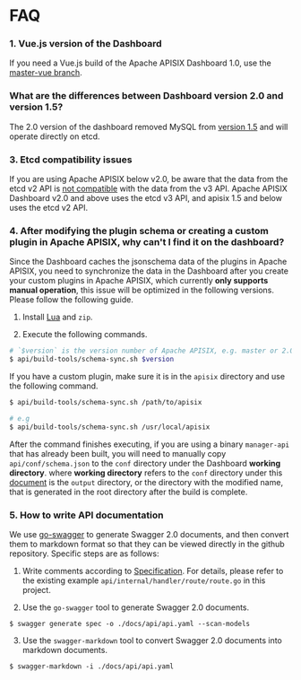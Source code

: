 <!--
#
# Licensed to the Apache Software Foundation (ASF) under one or more
# contributor license agreements.  See the NOTICE file distributed with
# this work for additional information regarding copyright ownership.
# The ASF licenses this file to You under the Apache License, Version 2.0
# (the "License"); you may not use this file except in compliance with
# the License.  You may obtain a copy of the License at
#
#     http://www.apache.org/licenses/LICENSE-2.0
#
# Unless required by applicable law or agreed to in writing, software
# distributed under the License is distributed on an "AS IS" BASIS,
# WITHOUT WARRANTIES OR CONDITIONS OF ANY KIND, either express or implied.
# See the License for the specific language governing permissions and
# limitations under the License.
#
-->

# FAQ

### 1. Vue.js version of the Dashboard

If you need a Vue.js build of the Apache APISIX Dashboard 1.0, use the [master-vue branch](https://github.com/apache/apisix-dashboard/tree/master-vue).

### What are the differences between Dashboard version 2.0 and version 1.5?

The 2.0 version of the dashboard removed MySQL from [version 1.5](https://github.com/apache/apisix-dashboard/tree/backup-1.5-latest) and will operate directly on etcd.

### 3. Etcd compatibility issues

If you are using Apache APISIX below v2.0, be aware that the data from the etcd v2 API is [not compatible](https://etcd.io/docs/v3.4.0/op-guide/v2-migration/) with the data from the v3 API. Apache APISIX Dashboard v2.0 and above uses the etcd v3 API, and apisix 1.5 and below uses the etcd v2 API.

### 4. After modifying the plugin schema or creating a custom plugin in Apache APISIX, why can't I find it on the dashboard?

Since the Dashboard caches the jsonschema data of the plugins in Apache APISIX, you need to synchronize the data in the Dashboard after you create your custom plugins in Apache APISIX, which currently **only supports manual operation**, this issue will be optimized in the following versions. Please follow the following guide.

1. Install [Lua](https://www.lua.org/download.html) and `zip`.

2. Execute the following commands.

```sh
# `$version` is the version number of Apache APISIX, e.g. master or 2.0.
$ api/build-tools/schema-sync.sh $version
```

If you have a custom plugin, make sure it is in the `apisix` directory and use the following command.

```sh
$ api/build-tools/schema-sync.sh /path/to/apisix

# e.g
$ api/build-tools/schema-sync.sh /usr/local/apisix
```

After the command finishes executing, if you are using a binary `manager-api` that has already been built, you will need to manually copy `api/conf/schema.json` to the `conf` directory under the Dashboard **working directory**. where **working directory** refers to the `conf` directory under this [document](./deploy.md) is the `output` directory, or the directory with the modified name, that is generated in the root directory after the build is complete.

### 5. How to write API documentation

We use [go-swagger](https://github.com/go-swagger/go-swagger) to generate Swagger 2.0 documents, and then convert them to markdown format so that they can be viewed directly in the github repository. Specific steps are as follows:

1. Write comments according to [Specification](https://goswagger.io/use/spec.html). For details, please refer to the existing example `api/internal/handler/route/route.go` in this project.

2. Use the `go-swagger` tool to generate Swagger 2.0 documents.

```shell
$ swagger generate spec -o ./docs/api/api.yaml --scan-models
```

3. Use the `swagger-markdown` tool to convert Swagger 2.0 documents into markdown documents.

```shell
$ swagger-markdown -i ./docs/api/api.yaml
```
